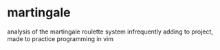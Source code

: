 # martingale
analysis of the martingale roulette system
infrequently adding to project, made to practice programming in vim 
